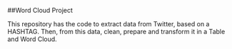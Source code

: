 ##Word Cloud Project

This repository has the code to extract data from Twitter, based on a HASHTAG. Then, from this data, clean, prepare and transform it in a Table and Word Cloud. 

